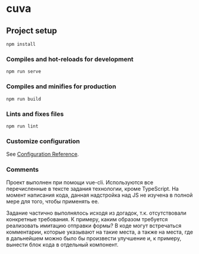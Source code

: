 # cuva

## Project setup
```
npm install
```

### Compiles and hot-reloads for development
```
npm run serve
```

### Compiles and minifies for production
```
npm run build
```

### Lints and fixes files
```
npm run lint
```

### Customize configuration
See [Configuration Reference](https://cli.vuejs.org/config/).

### Comments
Проект выполнен при помощи vue-cli. Используются все перечисленные в тексте задания технологии, кроме TypeScript. На момент написания кода, данная надстройка над JS не изучена в полной мере для того, чтобы применять ее.

Задание частично выполнялось исходя из догадок, т.к. отсутствовали конкретные требования. К примеру, каким образом требуется реализовать имитацию отправки формы? В коде могут встречаться комментарии, которые указывают на такие места, а также на места, где в дальнейшем можно было бы произвести улучшение и, к примеру, вынести блок кода в отдельный компонент.
